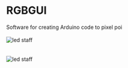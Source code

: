 # RGBGUI
Software for creating Arduino code to pixel poi<br /><br />
<img src="http://binaryalchemist.pl/wp-content/uploads/2017/08/led-sta.png" alt="led staff"/><br /><br /><br />
<img src="http://binaryalchemist.pl/wp-content/uploads/2017/08/led-staff2.png" alt="led staff"/>
